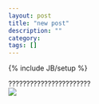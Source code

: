```yaml
---
layout: post
title: "new post"
description: ""
category: 
tags: []
---
```

{% include JB/setup %}
<div class="intro">
  <div class="intro-txt">
    ???????????????????????
  </div>
  <div class="intro-img">
    <img class="article-image" src="{{ASSET_PATH}}/bootstrap/img/qn.jpg"/>
  </div>
</div>
